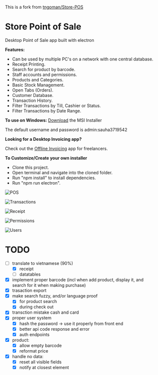 This is a fork from [tngoman/Store-POS](https://github.com/tngoman/Store-POS)

# Store Point of Sale

Desktop Point of Sale app built with electron

**Features:**

- Can be used by multiple PC's on a network with one central database.
- Receipt Printing.
- Search for product by barcode.
- Staff accounts and permissions.
- Products and Categories.
- Basic Stock Management.
- Open Tabs (Orders).
- Customer Database.
- Transaction History.
- Filter Transactions by Till, Cashier or Status.
- Filter Transactions by Date Range.

**To use on Windows:**
[Download](http://www.storepointofsale.com/download/v1/StorePOS.msi) the MSI Installer

The default username and password is admin:sauha3719542

**Looking for a Desktop Invoicing app?**

Check out the [Offline Invoicing](https://github.com/tngoman/Offline_Invoicing) app for freelancers.

**To Customize/Create your own installer**

- Clone this project.
- Open terminal and navigate into the cloned folder.
- Run "npm install" to install dependencies.
- Run "npm run electron".

![POS](https://github.com/tngoman/Store-POS/blob/master/screenshots/pos.jpg)

![Transactions](https://github.com/tngoman/Store-POS/blob/master/screenshots/transactions.jpg)

![Receipt](https://github.com/tngoman/Store-POS/blob/master/screenshots/receipt.jpg)

![Permissions](https://github.com/tngoman/Store-POS/blob/master/screenshots/permissions.jpg)

![Users](https://github.com/tngoman/Store-POS/blob/master/screenshots/users.jpg)

# TODO

- [ ] translate to vietnamese (90%)
  - [x] receipt
  - [ ] datatables
- [x] implement proper barcode (incl when add product, display it, and search for it when making purchase)
- [x] trasaction export
- [x] make search fuzzy, and/or language proof
  - [x] for product search
  - [x] during check out
- [x] transction mistake cash and card
- [x] proper user system
  - [x] hash the password -> use it properly from front end
  - [x] better api code response and error
  - [x] auth endpoints
- [x] product:
  - [x] allow empty barcode
  - [x] reformat price
- [x] handle no data:
  - [x] reset all visible fields
  - [x] notify at closest element
